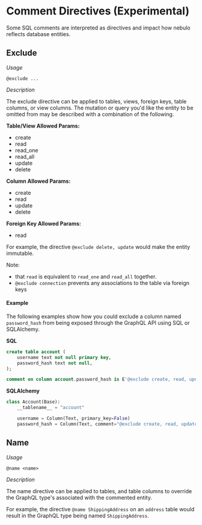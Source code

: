 # Comment Directives (Experimental)

Some SQL comments are interpreted as directives and impact how nebulo reflects database entities.

## Exclude

*Usage*

`@exclude ...`


*Description*

The exclude directive can be applied to tables, views, foreign keys, table columns, or view columns. The mutation or query you'd like the entity to be omitted from may be described with a combination of the following.

**Table/View Allowed Params:**

- create
- read
- read_one
- read_all
- update
- delete

**Column Allowed Params:**

- create
- read
- update
- delete

**Foreign Key Allowed Params:**
- read


For example, the directive `@exclude delete, update` would make the entity immutable.

Note:
- that `read` is equivalent to `read_one` and `read_all` together.
- `@exclude connection` prevents any associations to the table via foreign keys

#### Example

The following examples show how you could exclude a column named `password_hash` from being exposed through the GraphQL API using SQL or SQLAlchemy.


**SQL**
```sql
create table account (
	username text not null primary key,
	password_hash text not null,
);

comment on column account.password_hash is E'@exclude create, read, update, delete';
```


**SQLAlchemy**
```python
class Account(Base):
    __tablename__ = "account"

    username = Column(Text, primary_key=False)
    password_hash = Column(Text, comment="@exclude create, read, update, delete")
```

## Name

*Usage*

   `@name <name>`


*Description*


The name directive can be applied to tables, and table columns to override the GraphQL type's associated with the commented entity.

For example, the directive `@name ShippingAddress` on an `address` table would result in the GraphQL type being named `ShippingAddress`.
